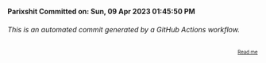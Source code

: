 **Parixshit Committed on: Sun, 09 Apr 2023 01:45:50 PM** <!-- 60763b87-f864-43e7-ab1b-d807aa688972 -->

###### This is an automated commit generated by a GitHub Actions workflow.

<div align="right"><sub><sup><a href="https://github.com/Parixshit/AutoCommit.git">Read me</a></sup></sub></div>
